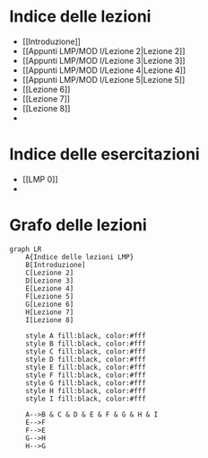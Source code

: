 
# Indice delle lezioni

- [[Introduzione]]
- [[Appunti LMP/MOD I/Lezione 2|Lezione 2]]
- [[Appunti LMP/MOD I/Lezione 3|Lezione 3]]
- [[Appunti LMP/MOD I/Lezione 4|Lezione 4]]
- [[Appunti LMP/MOD I/Lezione 5|Lezione 5]]
- [[Lezione 6]]
- [[Lezione 7]]
- [[Lezione 8]]
- 

# Indice delle esercitazioni

- [[LMP 0]]
- 


# Grafo delle lezioni

```mermaid
graph LR
	A{Indice delle lezioni LMP}
	B[Introduzione]
	C[Lezione 2]
	D[Lezione 3]
	E[Lezione 4]
	F[Lezione 5]
	G[Lezione 6]
	H[Lezione 7]
	I[Lezione 8]

	style A fill:black, color:#fff
	style B fill:black, color:#fff
	style C fill:black, color:#fff
	style D fill:black, color:#fff
	style E fill:black, color:#fff
	style F fill:black, color:#fff
	style G fill:black, color:#fff
	style H fill:black, color:#fff
	style I fill:black, color:#fff
	
	A-->B & C & D & E & F & G & H & I
	E-->F
	F-->E
	G-->H
	H-->G
```
